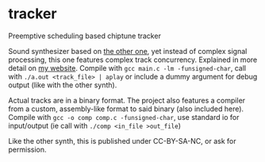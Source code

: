 # tracker
Preemptive scheduling based chiptune tracker

Sound synthesizer based on [the other one](https://github.com/alve1801/synth), yet instead of complex signal processing, this one features complex track concurrency. Explained in more detail on [my website](https://avethenoul.neocities.org/tracker.html). Compile with `gcc main.c -lm -funsigned-char`, call with `./a.out <track_file> | aplay` or include a dummy argument for debug output (like with the other synth).

Actual tracks are in a binary format. The project also features a compiler from a custom, assembly-like format to said binary (also included here). Compile with `gcc -o comp comp.c -funsigned-char`, use standard io for input/output (ie call with `./comp <in_file >out_file`)

Like the other synth, this is published under CC-BY-SA-NC, or ask for permission.
